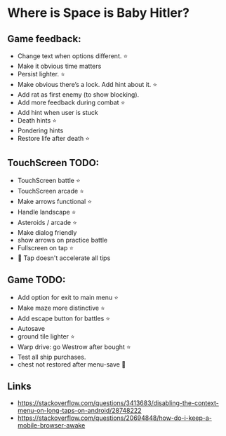 # Where is Space is Baby Hitler?




## Game feedback:

- Change text when options different. ⭐
- Make it obvious time matters
- Persist lighter. ⭐
- Make obvious there’s a lock. Add hint about it. ⭐
- Add rat as first enemy (to show blocking).
- Add more feedback during combat ⭐
- Add hint when user is stuck
- Death hints ⭐
- Pondering hints
- Restore life after death ⭐

## TouchScreen TODO:

- TouchScreen battle ⭐
- TouchScreen arcade ⭐
- Make arrows functional ⭐
- Handle landscape ⭐
- Asteroids / arcade ⭐
- Make dialog friendly
- show arrows on practice battle
- Fullscreen on tap ⭐
- 🐞 Tap doesn't accelerate all tips




## Game TODO:

- Add option for exit to main menu ⭐
- Make maze more distinctive  ⭐
- Add escape button for battles ⭐
- Autosave
- ground tile lighter ⭐
- Warp drive: go Westrow after bought ⭐
- Test all ship purchases.
- chest not restored after menu-save 🐞

## Links
- https://stackoverflow.com/questions/3413683/disabling-the-context-menu-on-long-taps-on-android/28748222
- https://stackoverflow.com/questions/20694848/how-do-i-keep-a-mobile-browser-awake
